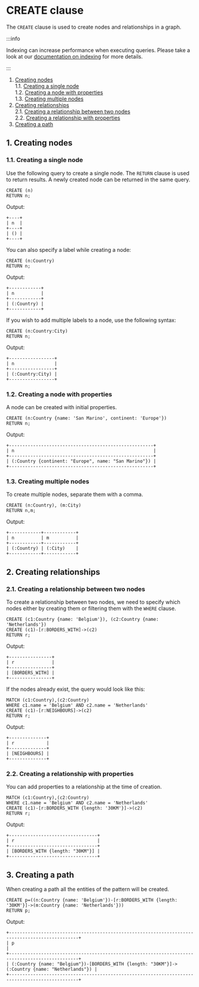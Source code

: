 # CREATE clause

The `CREATE` clause is used to create nodes and relationships in a graph.

:::info

Indexing can increase performance when executing queries. Please take a look at
our [documentation on indexing](/docs/memgraph/reference-guide/indexing) for
more details.

:::

1. [Creating nodes](#1-creating-nodes) <br />
    1.1. [Creating a single node](#11-creating-a-single-node)<br />
    1.2. [Creating a node with properties](#12-creating-a-node-with-properties)<br />
    1.3. [Creating multiple nodes](#13-creating-multiple-nodes)<br />
2. [Creating relationships](#2-creating-relationships)<br />
    2.1. [Creating a relationship between two nodes](#21-creating-a-relationship-between-two-nodes)<br />
    2.2. [Creating a relationship with properties](#22-creating-a-relationship-with-properties)<br />
3. [Creating a path](#3-creating-a-path)

## 1. Creating nodes

### 1.1. Creating a single node

Use the following query to create a single node.
The `RETURN` clause is used to return results. A newly created node can be returned in the same query.

```cypher
CREATE (n)
RETURN n;
```

Output:
```nocopy
+----+
| n  |
+----+
| () |
+----+
```

You can also specify a label while creating a node:

```cypher
CREATE (n:Country)
RETURN n;
```

Output:
```nocopy
+------------+
| n          |
+------------+
| (:Country) |
+------------+
```

If you wish to add multiple labels to a node, use the following syntax:

```cypher
CREATE (n:Country:City)
RETURN n;
```

Output:
```nocopy
+-----------------+
| n               |
+-----------------+
| (:Country:City) |
+-----------------+
```

### 1.2. Creating a node with properties

A node can be created with initial properties.

```cypher
CREATE (n:Country {name: 'San Marino', continent: 'Europe'})
RETURN n;
```

Output:
```nocopy
+------------------------------------------------------+
| n                                                    |
+------------------------------------------------------+
| (:Country {continent: "Europe", name: "San Marino"}) |
+------------------------------------------------------+
```

### 1.3. Creating multiple nodes

To create multiple nodes, separate them with a comma.

```cypher
CREATE (n:Country), (m:City)
RETURN n,m;
```

Output:
```nocopy
+------------+------------+
| n          | m          |
+------------+------------+
| (:Country) | (:City)    |
+------------+------------+
```

## 2. Creating relationships

### 2.1. Creating a relationship between two nodes

To create a relationship between two nodes, we need to specify which nodes 
either by creating them or filtering them with the `WHERE` clause.

```cypher
CREATE (c1:Country {name: 'Belgium'}), (c2:Country {name: 'Netherlands'})
CREATE (c1)-[r:BORDERS_WITH]->(c2)
RETURN r;
```

Output:
```nocopy
+----------------+
| r              |
+----------------+
| [BORDERS_WITH] |
+----------------+
```

If the nodes already exist, the query would look like this:

```cypher
MATCH (c1:Country),(c2:Country)
WHERE c1.name = 'Belgium' AND c2.name = 'Netherlands'
CREATE (c1)-[r:NEIGHBOURS]->(c2)
RETURN r;
```

Output:
```nocopy
+--------------+
| r            |
+--------------+
| [NEIGHBOURS] |
+--------------+
```

### 2.2. Creating a relationship with properties

You can add properties to a relationship at the time of creation.

```cypher
MATCH (c1:Country),(c2:Country)
WHERE c1.name = 'Belgium' AND c2.name = 'Netherlands'
CREATE (c1)-[r:BORDERS_WITH {length: '30KM'}]->(c2)
RETURN r;
```

Output:
```nocopy
+---------------------------------+
| r                               |
+---------------------------------+
| [BORDERS_WITH {length: "30KM"}] |
+---------------------------------+
```

## 3. Creating a path

When creating a path all the entities of the pattern will be created.

```cypher
CREATE p=((n:Country {name: 'Belgium'})-[r:BORDERS_WITH {length: '30KM'}]->(m:Country {name: 'Netherlands'}))
RETURN p;
```

Output:
```nocopy
+------------------------------------------------------------------------------------------------+
| p                                                                                              |
+------------------------------------------------------------------------------------------------+
| (:Country {name: "Belgium"})-[BORDERS_WITH {length: "30KM"}]->(:Country {name: "Netherlands"}) |
+------------------------------------------------------------------------------------------------+
```
